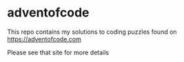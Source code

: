 # adventofcode
This repo contains my solutions to coding puzzles found on https://adventofcode.com

Please see that site for more details